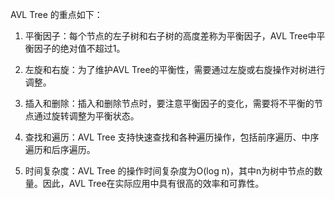 

AVL Tree 的重点如下：

1. 平衡因子：每个节点的左子树和右子树的高度差称为平衡因子，AVL Tree中平衡因子的绝对值不超过1。

2. 左旋和右旋：为了维护AVL Tree的平衡性，需要通过左旋或右旋操作对树进行调整。

3. 插入和删除：插入和删除节点时，要注意平衡因子的变化，需要将不平衡的节点通过旋转调整为平衡状态。

4. 查找和遍历：AVL Tree 支持快速查找和各种遍历操作，包括前序遍历、中序遍历和后序遍历。

5. 时间复杂度：AVL Tree 的操作时间复杂度为O(log n)，其中n为树中节点的数量。因此，AVL Tree在实际应用中具有很高的效率和可靠性。